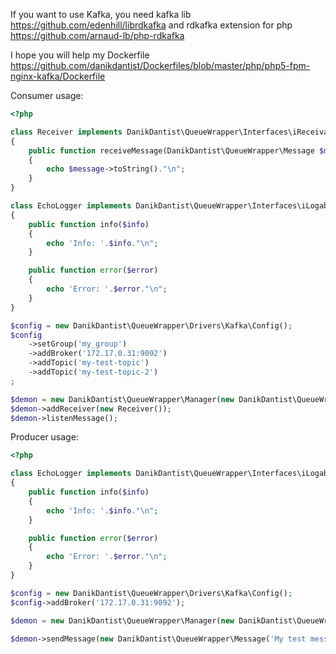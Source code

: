 If you want to use Kafka, you need kafka lib
https://github.com/edenhill/librdkafka
and rdkafka extension for php
https://github.com/arnaud-lb/php-rdkafka

I hope you will help my Dockerfile
https://github.com/danikdantist/Dockerfiles/blob/master/php/php5-fpm-nginx-kafka/Dockerfile

Consumer usage:

```php
<?php

class Receiver implements DanikDantist\QueueWrapper\Interfaces\iReceivable
{
    public function receiveMessage(DanikDantist\QueueWrapper\Message $message)
    {
        echo $message->toString()."\n";
    }
}

class EchoLogger implements DanikDantist\QueueWrapper\Interfaces\iLogable
{
    public function info($info)
    {
        echo 'Info: '.$info."\n";
    }

    public function error($error)
    {
        echo 'Error: '.$error."\n";
    }
}

$config = new DanikDantist\QueueWrapper\Drivers\Kafka\Config();
$config
    ->setGroup('my_group')
    ->addBroker('172.17.0.31:9092')
    ->addTopic('my-test-topic')
    ->addTopic('my-test-topic-2')
;

$demon = new DanikDantist\QueueWrapper\Manager(new DanikDantist\QueueWrapper\Drivers\Kafka\Connector($config, new EchoLogger()));
$demon->addReceiver(new Receiver());
$demon->listenMessage();
```

Producer usage:

```php
<?php

class EchoLogger implements DanikDantist\QueueWrapper\Interfaces\iLogable
{
    public function info($info)
    {
        echo 'Info: '.$info."\n";
    }

    public function error($error)
    {
        echo 'Error: '.$error."\n";
    }
}

$config = new DanikDantist\QueueWrapper\Drivers\Kafka\Config();
$config->addBroker('172.17.0.31:9092');

$demon = new DanikDantist\QueueWrapper\Manager(new DanikDantist\QueueWrapper\Drivers\Kafka\Connector($config, new EchoLogger()));

$demon->sendMessage(new DanikDantist\QueueWrapper\Message('My test message', 'my-test-topic'));
```